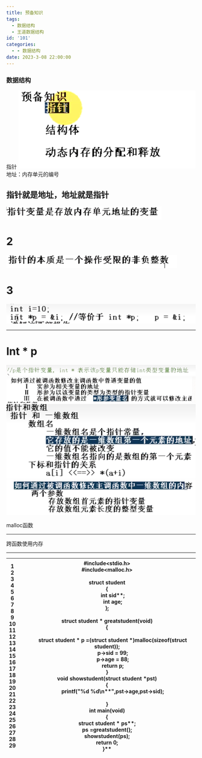 ```yaml
---
title: 预备知识
tags:
  - 数据结构
  - 王道数据结构
id: '101'
categories:
  - - 数据结构
date: 2023-3-08 22:00:00
---
```


###  数据结构




指针
![](/image/image_1.477d1fd3.png)
地址：内存单元的编号

指针就是地址，地址就是指针
---

![](/image/image_2.549cfdb8.png)
# 2
![](/image/image_3.eaa7f9fa.png)
# 3
![](/image/image_4.2f173b4b.png)

---


# Int \* p

![](/image/image_5.5960d091.png)
![](/image/image_6.3b4c4124.png)
![](/image/image_7.974c8948.png)
![](/image/image_8.238324cc.png)




malloc函数


-----
跨函数使用内存


-----
|1<br>2<br>3<br>4<br>5<br>6<br>7<br>8<br>9<br>10<br>11<br>12<br>13<br>14<br>15<br>16<br>17<br>18<br>19<br>20<br>21<br>22<br>23<br>24<br>25<br>26<br>27<br>28<br>29|**#include<stdio.h>**<br>**#include<malloc.h>**<br><br>**struct** student<br>**{**<br>        **int** sid**;**<br>        **int** age**;**<br>**};**<br><br>**struct** student **\* **greatstudent**(void)**<br>**{**<br><br>        **struct** student **\*** p **\=(struct** student **\*)**malloc**(sizeof(struct** student**));**<br>        p**\->**sid **\= 99;**<br>        p**\->**age **\= 88;**<br>        **return** p**;**<br>**}**<br>**void **showstudent**(struct** student **\***pst**)**<br>**{**<br>        printf**(**"%d %d**\\n**"**,**pst**\->**age**,**pst**\->**sid**);**<br><br>**}**<br>**int **main**(void)**<br>**{**<br>**struct** student **\*** ps**;**<br>ps **\=**greatstudent**();**<br>showstudent**(**ps**);**<br>**return 0;**<br>**}**|
|-----------------------------------------------------------------------------------------------------------------------------------------------------------------|----------------------------------------------------------------------------------------------------------------------------------------------------------------------------------------------------------------------------------------------------------------------------------------------------------------------------------------------------------------------------------------------------------------------------------------------------------------------------------------------------------------------------------------------------------------------------------------------------------------------------------------------------------------------------------------------------------------------------------------------------------------------------|

